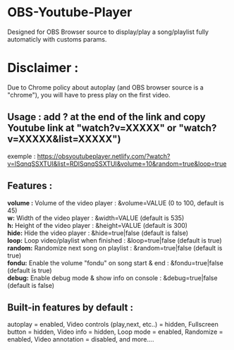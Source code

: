 # OBS-Youtube-Player
Designed for OBS Browser source to display/play a song/playlist fully automaticly with customs params.

# Disclaimer : 
Due to Chrome policy about autoplay (and OBS browser source is a "chrome"), you will have to press play on the first video.

## Usage : add ? at the end of the link and copy Youtube link at "watch?v=XXXXX" or "watch?v=XXXXX&list=XXXXX")
exemple : https://obsyoutubeplayer.netlify.com/?watch?v=lSqnqSSXTUI&list=RDlSqnqSSXTUI&volume=10&random=true&loop=true

## Features :
  **volume :** Volume of the video player : &volume=VALUE (0 to 100, default is 45)\
  **w:** Width of the video player : &width=VALUE (default is 535) \
  **h:** Height of the video player : &height=VALUE (default is 300)\
  **hide:** Hide the video player : &hide=true|false (default is false)\
  **loop:** Loop video/playlist when finished : &loop=true|false (default is true)\
  **random:** Randomize next song on playlist : &random=true|false (default is true)\
  **fondu:** Enable the volume "fondu" on song start & end : &fondu=true|false (default is true)\
  **debug:** Enable debug mode & show info on console : &debug=true|false (default is false)

## Built-in features by default :
  autoplay = enabled, 
  Video controls (play,next, etc..) = hidden, 
  Fullscreen button = hidden, 
  Video info = hidden, 
  Loop mode = enabled, 
  Randomize = enabled, 
  Video annotation = disabled, 
  and more....
  
